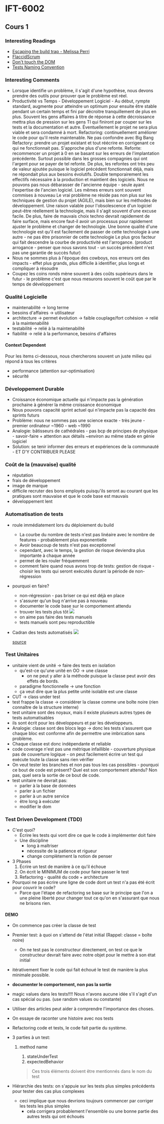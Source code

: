 # IFT-6002
## Cours 1

### Interesting Readings
- [Escaping the build trap - Melissa Perri](https://www.mindtheproduct.com/2017/07/escaping-build-trap-melissa-perri/)
- [FlaccidScrum](https://martinfowler.com/bliki/FlaccidScrum.html)
- [Don't touch the DOM](http://www.frontendjunkie.com/2014/12/dont-touch-that-dom-improve-your-web.html)
- [Tests Naming Convention](https://dzone.com/articles/7-popular-unit-test-naming)


### Interesting Comments
- Lorsque identifie un problème, il s'agit d'une hypothèse, nous devons prendre des outils pour prouver que le problème est réel.
- Productivité vs Temps - Développement Logiciel -
Au début, rympte standard, augmente pour atteindre un optimum pour ensuite être stable pendant un certain temps et fini par décroitre tranquillement de plus en plus.
Souvent les gens affaires à titre de réponse à cette décroissance mettra plus de pression sur les gens TI qui finiront par couper sur les tests et la documentation et autre.
Éventuellement le projet ne sera plus viable et sera condamné à mort.
Refactoring: continuellement améliorer le code pour qu'il reste maintenable.
Ne pas confondre avec Big Bang Refactory: prendre un projet existant et tout réécrire en corrigenant ce qui ne fonctionnait pas. S'approche plus d'une refonte.
Refonte: recommencer un projet à 0 en se basant sur les erreurs de l'implantation précédente. Surtout possible dans les grosses compagnies qui ont l'argent pour se payer de tel refonte.
De plus, les refontes ont très peu de valeur ajoutée puisque le logiciel précédent fonctionnait déjà, mais ne répondait plus aux besoins évolutifs.
Double temporairement les effectifs nécessaire à la production et maintient des logiciels.
Nous ne pouvons pas nous débarasser de l'ancienne équipe - seule ayant l'expertise de l'ancien logiciel.
Les mêmes erreurs sont souvent commises à nouveau
Le vrai problème ne réside pas non plus sur les techniques de gestion du projet (AGILE), mais bien sur les méthodes de développement.
Une raison valable pour l'obsolescence d'un logiciel peut-être réellement la technologie, mais il s'agit souvent d'une excuse facile.
De plus, faire de mauvais choix techno devrait rapidement de faire surface, mais encore faut-il avoir un processus pour rapidement ajuster le problème et changer de technologie.
Une bonne qualité d'une technologie est qu'il est facilement de passer de cette technologie à une autre - ne pas être prisonnier de cette technologie
Le plus gros facteur qui fait descendre la courbe de productivité est l'arrogance. (product arrogance - penser que nous savons tout - un succès précédent n'est pas une garantie de succès futur)
- Nous ne sommes plus à l'époque des cowboys, nos erreurs ont des impacts - effet plus grands, plus difficile à identifier, plus longs et compliquer à résoudre
- Coupez les coins ronds mène souvent à des coûts supérieurs dans le futur - le problème c'est que nous mesurons souvent le coût que par le temps de développement


### Qualité Logicielle
- maintenabilité -> long terme
- besoins d'affaires -> utilisateur
- architecture -> permet évolution -> faible couplage/fort cohésion -> relié à la maintenabilité
- testabilité -> relié à la maintenabilité
- fiabilité -> relié à la performance, besoins d'affaires

#### Context Dependent
Pour les items ci-dessous, nous chercherons souvent un juste milieu qui répond à tous les critères
- performance (attention sur-optimisation)
- sécurité


### Développement Durable
- Croissance économique actuelle qui n'impacte pas la génération prochaine à générer la même croissance économique
- Nous pouvons capacité sprint actuel qui n'impacte pas la capacité des sprints futurs
- Problème: nous ne sommes pas une science exacte - très jeune - premier ordinateur ~1960 - web ~1990
- Analogie: bâtisseurs de cathédrales - pas bcp de principes de physique - savoir-faire + attention aux détails ~environ au même stade en génie logiciel
- Solution: se tenir informer des erreurs et expériences de la communauté - ET D'Y CONTRIBUER PLEASE


### Coût de la (mauvaise) qualité
- réputation
- frais de développement
- image de marque
- difficile recruter des bons employés puisqu'ils seront au courant que les pratiques sont mauvaise et que le code base est mauvais
- développement lent


### Automatisation de tests
- roule immédiatement lors du déploiement du build
	- La courbe du nombre de tests n'est pas linéaire avec le nombre de features - probablement plus exponentielle
	- Avoir beaucoup de tests n'est pas exceptionnel
	- cependant, avec le temps, la gestion de risque deviendra plus importante à chaque année
	- permet de les rouler fréquemment 	
	- comment faire quand nous avons trop de tests: gestion de risque - choisir les tests qui seront exécutés durant la période de non-régression
- pourquoi en faire?
	- non-régression - pas briser ce qui est déjà en place
	- s'assurer qu'un bug n'arrive pas à nouveau
	- documenter le code base sur le comportement attendu
	- trouver les tests plus tôt
		![](costOfBugs.jpg)
	- on aime pas faire des tests manuels
	- tests manuels sont peu reproductible
- Cadran des tests automatisés
	![](agile-quadrants.jpg)

	[source](http://www.qualitystreet.fr/2009/03/11/strategie-de-test-qualite-et-agilite-la-vision-qui-change-tout/)


### Test Unitaires
- unitaire vient de unité -> faire des tests en isolation
	- qu'est-ce qu'une unité en OO -> une classe
		- on ne peut y aller à la méthode puisque la classe peut avoir des effets de bords.
	- paradigme fonctionnelle -> une fonction
	- ça veut dire que la plus petite unité isolable est une classe
- CUT -> class under test
- test frappe la classe -> considérer la classe comme une boîte noire (rien connaître de la structure interne)
- test unitaire sont des noyaux, mais il existe plusieurs autres types de tests automatisables
- ils sont écrit pour les développeurs et par les développeurs.
- Analogie: classe sont des blocs lego -> donc les tests s'assurent que chaque bloc est conforme afin de permettre une imbrication sans problème.
- Chaque classe est donc indépendante et reliable
- code coverage n'est pas une métrique infaillible
		- couverture physique pas de couverture logique
		- on peut facilement écrire un test qui exécute toute la classe sans rien vérifier
- On veut tester les branches et non pas tous les cas possibles - pourquoi ce bout de code est présent? Quel est son comportement attendu? Non pas, quel sera la sortie de ce bout de code.
- test unitaire ne devrait pas:
	- parler à la base de données
	- parler à un fichier
	- parler à un autre service
	- être long à exécuter
	- modifier le dom


### Test Driven Development (TDD)
- C'est quoi?
	- Écrire les tests qui vont dire ce que le code à implémenter doit faire
	- Une discipline
		- long à maîtriser
		- nécessite de la patience et rigueur
		- change complètement la notion de penser
- 3 Phases
	1. Écrire un test de manière à ce qu'il échoue
 	1. On écrit le MINIMUM de code pour faire passer le test
 	1. Refactoring - qualité du code + architecture
- Pourquoi ne pas écrire une ligne de code dont un test n'a pas été écrit pour couvrir le code?
	- Parce que l'étape de refactoring se base sur le principe que l'on a une pleine liberté pour changer tout ce qu'on en s'assurant que nous ne brisons rien.

#### DEMO
- On commence pas créer la classe de test
- Premier test: à quoi on s'attend de l'état initial (Rappel: classe = boîte noire)
	- On ne test pas le constructeur directement, on test ce que le constructeur devrait faire avec notre objet pour le mettre à son état initial
- itérativement fixer le code qui fait échoué le test de manière la plus minimale possible.
- **documenter le comportement, non pas la sortie**
- magic values dans les tests!!!! Nous n'avons aucune idée s'il s'agit d'un cas spécial ou pas. (use random values ou constante)
- Utiliser des articles peut aider à comprendre l'importance des choses.
- On essaye de raconter une histoire avec nos tests
- Refactoring code et tests, le code fait partie du système.
- 3 parties à un test:
  	1. method name
		1. stateUnderTest
		1. expectedBehavior

		> Ces trois éléments doivent être mentionnés dans le nom du test

- Hiérarchie des tests: on s'appuie sur les tests plus simples précédents pour tester des cas plus complexes
	- ceci implique que nous devrions toujours commencer par corriger les tests les plus simples
		- cela corrigera probablement l'ensemble ou une bonne partie des autres tests qui ont échoués
